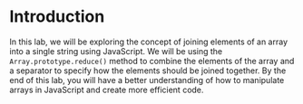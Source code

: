 # Introduction

In this lab, we will be exploring the concept of joining elements of an array into a single string using JavaScript. We will be using the `Array.prototype.reduce()` method to combine the elements of the array and a separator to specify how the elements should be joined together. By the end of this lab, you will have a better understanding of how to manipulate arrays in JavaScript and create more efficient code.

